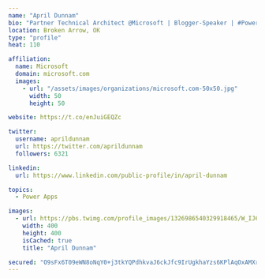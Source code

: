 ```yaml
---
name: "April Dunnam"
bio: "Partner Technical Architect @Microsoft | Blogger-Speaker | #PowerApps, #PowerAutomate, #Office365, #SharePoint | #WIT | #Karaoke Queen"
location: Broken Arrow, OK
type: "profile"
heat: 110

affiliation:
  name: Microsoft
  domain: microsoft.com
  images:
    - url: "/assets/images/organizations/microsoft.com-50x50.jpg"
      width: 50
      height: 50

website: https://t.co/enJuiGEQZc

twitter:
  username: aprildunnam
  url: https://twitter.com/aprildunnam
  followers: 6321

linkedin:
  url: https://www.linkedin.com/public-profile/in/april-dunnam

topics:
  - Power Apps

images:
  - url: https://pbs.twimg.com/profile_images/1326986540329918465/W_IJ6Ih2_400x400.jpg
    width: 400
    height: 400
    isCached: true
    title: "April Dunnam"

secured: "O9sFx6T09eWN8oNqY0+j3tkYQPdhkvaJ6ckJfc9IrUgkhaYzs6KPlAqOxAMXrK2HhIHzMpGATBF8RX6PwOPsQhLh9qL8E3BxPkg9/flP0HH4oBcZSF2fXRyzXfQAycLSFsuVpO/LHnpqnYMIcztR7kj76bEshwOruH8TpAhKFasnYKgWxalgsrWDGI6Ypvbx4MX9oVNtduqouVcBB41fvTnFdxgJP+S9dL6o5DewnA6vxoBFBEG0DYmAHNwPS7FC87YknQwpZWbexvWw6hp5V8aMDLTgw6MCIWTqUoJQm+niccbHy5a8eROQyBKKIUsKP+QRI/LZjkogp9q+u1fgykl0+j1+oHq0knw4JO4qxj8UQ38aWRVogUIdlJMyRJF67bapBcFjor06mdhKxzRx2qSEUTr/NWBCgh5FUqOyBEg=;iXpr68Czis4bf9f0v+AcFA=="
---
```


